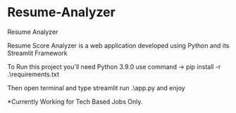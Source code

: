 # Resume-Analyzer
Resume Analyzer

Resume Score Analyzer is a web application developed using Python and its Streamlit Framework

To Run this project you'll need Python 3.9.0
use command -> pip install -r .\requirements.txt

Then open terminal and type streamlit run .\app.py and enjoy

*Currently Working for Tech Based Jobs Only.
